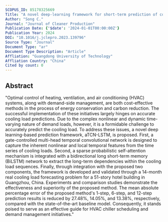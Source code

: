 ```yaml
---
SCOPUS_ID: 85178325669
Title: "A novel deep-learning framework for short-term prediction of cooling load in public buildings"
Author: "Song C."
Journal: "Journal of Cleaner Production"
Publication Date: {'$date': '2024-01-01T00:00:00Z'}
Publication Year: 2024
DOI: "10.1016/j.jclepro.2023.139796"
Source Type: "Journal"
Document Type: "ar"
Document Type Description: "Article"
Affliation: "Guangdong University of Technology"
Affliation Country: "China"
Cited by count: 0
---
```


## Abstract
"Optimal control of heating, ventilation, and air conditioning (HVAC) systems, along with demand-side management, are both cost-effective methods in the process of energy conservation and carbon reduction. The successful implementation of these initiatives largely hinges on accurate cooling load predictions. Due to the complex nonlinear and dynamic time-varying nature of demand loads, however, it is a formidable challenge to accurately predict the cooling load. To address these issues, a novel deep learning-based prediction framework, aTCN-LSTM, is proposed. First, a gate-controlled multi-head temporal convolutional network is designed to capture the inherent nonlinear and local temporal features from the time series of cooling loads. Second, a sparse probabilistic self-attention mechanism is integrated with a bidirectional long short-term memory (BiLSTM) network to extract the long-term dependencies within the cooling load sequences. Finally, through integration with the proposed two components, the framework is developed and validated through a 14-month real cooling load forecasting problem for a 51-story hotel building in Guangzhou, China. Experiments and comparison studies demonstrate the effectiveness and superiority of the proposed method. The mean absolute percentage error of the proposed method's 1-step, 6-step, and 12-step prediction results is reduced by 27.48%, 14.05%, and 13.38%, respectively, compared with the state-of-the-art baseline model. Consequently, it stands poised to serve as an effective guide for HVAC chiller scheduling and demand management initiatives."
